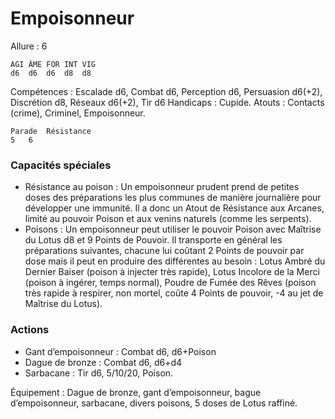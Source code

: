 # Empoisonneur

Allure : 6

	AGI	ÂME	FOR	INT	VIG
	d6	d6	d6	d8	d8

Compétences : Escalade d6, Combat d6, Perception d6, Persuasion d6(+2), Discrétion d8, Réseaux d6(+2), Tir d6
Handicaps : Cupide.
Atouts : Contacts (crime), Criminel, Empoisonneur.

	Parade	Résistance
	5	6

### Capacités spéciales
- Résistance au poison : Un empoisonneur prudent prend de petites doses des préparations les plus communes de manière journalière pour développer une immunité. Il a donc un Atout de Résistance aux Arcanes, limité au pouvoir Poison et aux venins naturels (comme les serpents).
- Poisons : Un empoisonneur peut utiliser le pouvoir Poison avec Maîtrise du Lotus d8 et 9 Points de Pouvoir. Il transporte en général les préparations suivantes, chacune lui coûtant 2 Points de pouvoir par dose mais il peut en produire des différentes au besoin : Lotus Ambré du Dernier Baiser (poison à injecter très rapide), Lotus Incolore de la Merci (poison à ingérer, temps normal), Poudre de Fumée des Rêves (poison très rapide à respirer, non mortel, coûte 4 Points de pouvoir, -4 au jet de Maîtrise du Lotus).

### Actions
- Gant d’empoisonneur : Combat d6, d6+Poison
- Dague de bronze : Combat d6, d6+d4
- Sarbacane : Tir d6, 5/10/20, Poison.

Équipement : Dague de bronze, gant d’empoisonneur, bague d’empoisonneur, sarbacane, divers poisons, 5 doses de Lotus raffiné.
